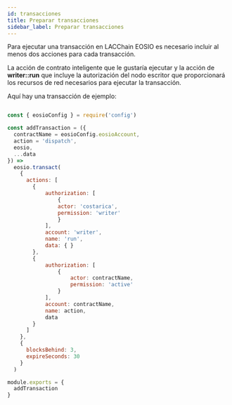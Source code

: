 ```yaml
---
id: transacciones
title: Preparar transacciones
sidebar_label: Preparar transacciones
---
```


Para ejecutar una transacción en LACChain EOSIO es necesario incluir al menos dos acciones para cada transacción.

La acción de contrato inteligente que le gustaría ejecutar y la acción de **writer::run** que incluye la autorización del nodo escritor que proporcionará los recursos de red necesarios para ejecutar la transacción.

Aquí hay una transacción de ejemplo:

```javaScript title="transacction.js"

const { eosioConfig } = require('config')

const addTransaction = ({
  contractName = eosioConfig.eosioAccount,
  action = 'dispatch',
  eosio,
  ...data
}) =>
  eosio.transact(
    {
      actions: [
        {
            authorization: [
                {
                actor: 'costarica',
                permission: 'writer'
                }
            ],
            account: 'writer',
            name: 'run',
            data: { }
        },
        {
            authorization: [
                {
                    actor: contractName,
                    permission: 'active'
                }
            ],
            account: contractName,
            name: action,
            data
        }
      ]
    },
    {
      blocksBehind: 3,
      expireSeconds: 30
    }
  )

module.exports = {
  addTransaction
}

```
